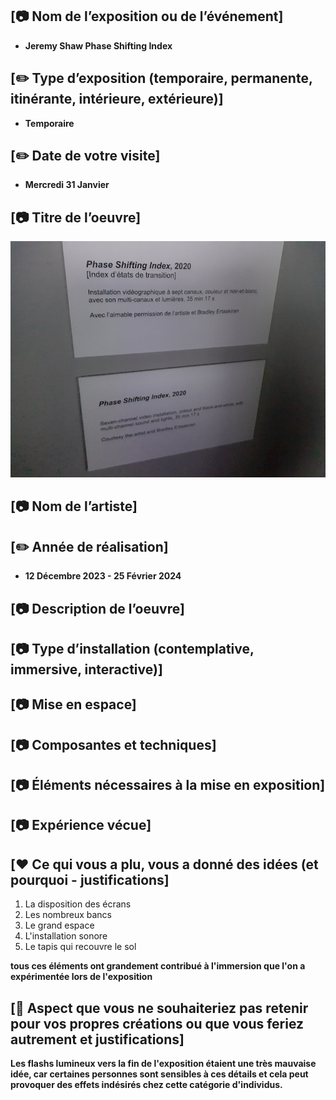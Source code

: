 ## [📷 Nom de l’exposition ou de l’événement]
* **Jeremy Shaw Phase Shifting Index**


## [✏️ Type d’exposition (temporaire, permanente, itinérante, intérieure, extérieure)]
* **Temporaire**



## [✏️ Date de votre visite]
* **Mercredi 31 Janvier**


## [📷 Titre de l’oeuvre]

![Titre](https://raw.githubusercontent.com/KaissoGithub/H24_V11_inspirations_kaissoumi/main/JEREMY_SHAW_phase_shifting_index/media/titre_oeuvre.jpg)

## [📷 Nom de l’artiste]



## [✏️ Année de réalisation]
* **12 Décembre 2023 - 25 Février 2024**



## [📷 Description de l’oeuvre]



## [📷 Type d’installation (contemplative, immersive, interactive)]



## [📷 Mise en espace]



## [📷 Composantes et techniques]



## [📷 Éléments nécessaires à la mise en exposition]



## [📷 Expérience vécue]



## [❤️ Ce qui vous a plu, vous a donné des idées (et pourquoi - justifications]
1. La disposition des écrans
1. Les nombreux bancs
1. Le grand espace
1. L'installation sonore
1. Le tapis qui recouvre le sol
   
**tous ces éléments ont grandement contribué à l'immersion que l'on a expérimentée lors de l'exposition**



## [🤔 Aspect que vous ne souhaiteriez pas retenir pour vos propres créations ou que vous feriez autrement et justifications]
**Les flashs lumineux vers la fin de l'exposition étaient une très mauvaise idée, car certaines personnes sont sensibles à ces détails et cela peut provoquer des effets indésirés chez cette catégorie d'individus.**
